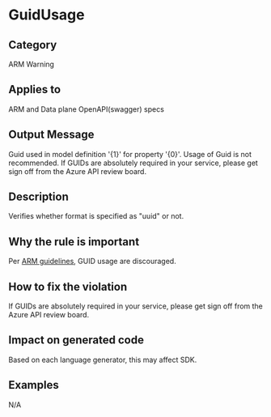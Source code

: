 # GuidUsage

## Category

ARM Warning

## Applies to

ARM and Data plane OpenAPI(swagger) specs

## Output Message

Guid used in model definition '{1}' for property '{0}'. Usage of Guid is not recommended. If GUIDs are absolutely required in your service, please get sign off from the Azure API review board.

## Description

Verifies whether format is specified as "uuid" or not.

## Why the rule is important

Per [ARM guidelines](https://github.com/Azure/azure-resource-manager-rpc/blob/master/v1.0/resource-api-reference.md), GUID usage are discouraged.

## How to fix the violation

If GUIDs are absolutely required in your service, please get sign off from the Azure API review board.

## Impact on generated code

Based on each language generator, this may affect SDK.

## Examples

N/A
